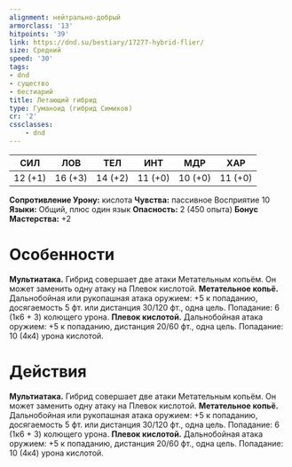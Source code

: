 ```yaml
---
alignment: нейтрально-добрый
armorclass: '13'
hitpoints: '39'
link: https://dnd.su/bestiary/17277-hybrid-flier/
size: Средний
speed: '30'
tags:
- dnd
- существо
- бестиарий
title: Летающий гибрид
type: Гуманоид (гибрид Симиков)
cr: '2'
cssclasses:
    - dnd
---
```



| СИЛ | ЛОВ | ТЕЛ | ИНТ | МДР | ХАР |
|---|---|---|---|---|---|
| 12 (+1) | 16 (+3) | 14 (+2) | 11 (+0) | 10 (+0) | 11 (+0) |
**Сопротивление Урону:** кислота
**Чувства:** пассивное Восприятие 10
**Языки:** Общий, плюс один язык
**Опасность:** 2 (450 опыта)
**Бонус Мастерства:** +2


# Особенности
**Мультиатака.** Гибрид совершает две атаки Метательным копьём. Он может заменить одну атаку на Плевок кислотой.
**Метательное копьё.** Дальнобойная или рукопашная атака оружием: +5 к попаданию, досягаемость 5 фт. или дистанция 30/120 фт., одна цель. Попадание: 6 (1к6 + 3) колющего урона.
**Плевок кислотой.** Дальнобойная атака оружием: +5 к попаданию, дистанция 20/60 фт., одна цель. Попадание: 10 (4к4) урона кислотой.


# Действия
**Мультиатака.** Гибрид совершает две атаки Метательным копьём. Он может заменить одну атаку на Плевок кислотой.
**Метательное копьё.** Дальнобойная или рукопашная атака оружием: +5 к попаданию, досягаемость 5 фт. или дистанция 30/120 фт., одна цель. Попадание: 6 (1к6 + 3) колющего урона.
**Плевок кислотой.** Дальнобойная атака оружием: +5 к попаданию, дистанция 20/60 фт., одна цель. Попадание: 10 (4к4) урона кислотой.